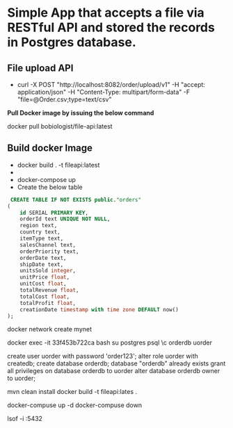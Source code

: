 # Simple App that accepts a file via RESTful API and stored the records in Postgres database.

## File upload API 
* curl -X POST "http://localhost:8082/order/upload/v1" -H "accept: application/json" -H "Content-Type: multipart/form-data" -F "file=@Order.csv;type=text/csv"

**Pull Docker image by issuing the below command**

docker pull bobiologist/file-api:latest

## Build docker Image 
* docker build . -t fileapi:latest
* 
* docker-compose up
* Create the below table 

```SQL
 CREATE TABLE IF NOT EXISTS public."orders"
(
	id SERIAL PRIMARY KEY,
    orderId text UNIQUE NOT NULL,
    region text,
	country text,
    itemType text,
    salesChannel text,
    orderPriority text,
    orderDate text,
    shipDate text,
    unitsSold integer,
    unitPrice float,
    unitCost float, 
    totalRevenue float,
    totalCost float,
    totalProfit float,
    creationDate timestamp with time zone DEFAULT now()
);
```


docker network create mynet

docker exec -it 33f453b722ca bash
su postgres
psql
\c orderdb uorder


create user uorder with password 'order123';
alter role uorder with createdb;
create database orderdb;
database "orderdb" already exists
grant all privileges on database orderdb to uorder
alter database orderdb owner to uorder;

mvn clean install
docker build -t fileapi:lates .

docker-compuse up -d
docker-compuse down


lsof -i :5432




